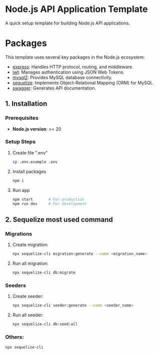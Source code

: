 # Node.js API Application Template
A quick setup template for building Node.js API applications.



# Packages
This template uses several key packages in the Node.js ecosystem:
- [express]: Handles HTTP protocol, routing, and middleware.
- [jwt]: Manages authentication using JSON Web Tokens.
- [mysql2]: Provides MySQL database connectivity.
- [sequelize]: Implements Object-Relational Mapping (ORM) for MySQL.
- [swagger]: Generates API documentation.



## 1. Installation

### Prerequisites
- **Node.js version**: >= 20

### Setup Steps

1. Create file ".env"
    ```sh
    cp .env.example .env
    ```

2. Install packages
    ```sh
    npm i
    ```

3. Run app
    ```sh
    npm start       # For production
    npm run dev     # For development
    ```

## 2. Sequelize most used command
### Migrations
1. Create migration:
    ```sh
    npx sequelize-cli migration:generate --name <migration_name>
    ```
2. Run all migration:
    ```sh
    npx sequelize-cli db:migrate
    ```

### Seeders
1. Create seeder:
    ```sh
    npx sequelize-cli seeder:generate --name <seeder_name>
    ```
2. Run all seeder:
    ```sh
    npx sequelize-cli db:seed:all
    ```

### Others:
```sh
npx sequelize-cli
```












   [express]: <https://www.npmjs.com/package/express>
   [jwt]: <https://www.npmjs.com/package/jsonwebtoken>
   [mysql2]: <https://www.npmjs.com/package/mysql2>
   [sequelize]: <https://www.npmjs.com/package/sequelize>
   [swagger]: <https://swagger.io/>
   